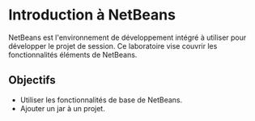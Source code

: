 Introduction à NetBeans
=======================

NetBeans est l'environnement de développement intégré à utiliser pour développer
le projet de session. Ce laboratoire vise couvrir les fonctionnalités éléments
de NetBeans.

Objectifs
---------

* Utiliser les fonctionnalités de base de NetBeans.
* Ajouter un jar à un projet.


